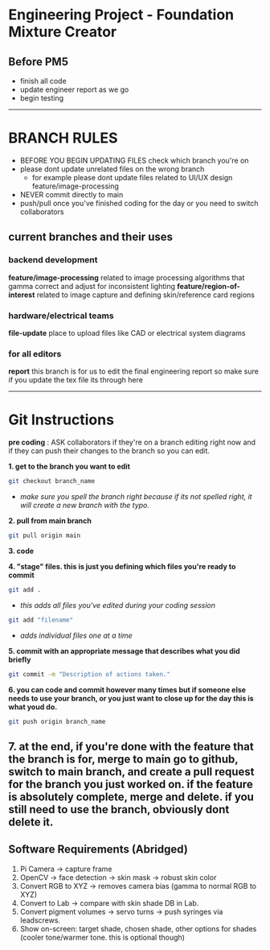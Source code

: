# Engineering Project - Foundation Mixture Creator
## Before PM5
- finish all code
- update engineer report as we go
- begin testing

---

# BRANCH RULES
- BEFORE YOU BEGIN UPDATING FILES check which branch you're on
- please dont update unrelated files on the wrong branch 
  - for example please dont update files related to UI/UX design feature/image-processing
- NEVER commit directly to main
- push/pull once you've finished coding for the day or you need to switch collaborators

## current branches and their uses
### backend development
**feature/image-processing** related to image processing algorithms that gamma correct and adjust for inconsistent lighting
**feature/region-of-interest** related to image capture and defining skin/reference card regions

### hardware/electrical teams
**file-update** place to upload files like CAD or electrical system diagrams

### for all editors
**report** this branch is for us to edit the final engineering report so make sure if you update the tex file its through here

---

# Git Instructions
**pre coding** : ASK collaborators if they're on a branch editing right now and if they can push their changes to the branch so you can edit. 

**1. get to the branch you want to edit**
```bash
git checkout branch_name
```
- *make sure you spell the branch right because if its not spelled right, it will create a new branch with the typo.*

**2. pull from main branch**
```bash
git pull origin main
```
**3. code**

**4. "stage" files. this is just you defining which files you're ready to commit**
```bash
git add .
```
- *this adds all files you've edited during your coding session*
```bash
git add "filename"
```
- *adds individual files one at a time*

**5. commit with an appropriate message that describes what you did briefly**
```bash
git commit -m "Description of actions taken."
```

**6. you can code and commit however many times but if someone else needs to use your branch, or you just want to close up for the day this is what youd do.**
```bash
git push origin branch_name
```

**7. at the end, if you're done with the feature that the branch is for, merge to main
go to github, switch to main branch, and create a pull request for the branch you just worked on. if the feature is absolutely complete, merge and delete. if you still need to use the branch, obviously dont delete it.** 
---

## Software Requirements (Abridged)
1. Pi Camera → capture frame 
2. OpenCV → face detection → skin mask → robust skin color
3. Convert RGB to XYZ -> removes camera bias (gamma to normal RGB to XYZ)
4. Convert to Lab → compare with skin shade DB in Lab. 
5. Convert pigment volumes → servo turns → push syringes via leadscrews.
6. Show on-screen: target shade, chosen shade, other options for shades (cooler tone/warmer tone. this is optional though)